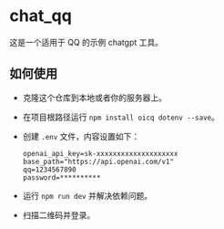 # chat_qq

这是一个适用于 QQ 的示例 chatgpt 工具。

## 如何使用

- 克隆这个仓库到本地或者你的服务器上。

- 在项目根路径运行 `npm install oicq dotenv --save`。

- 创建 `.env` 文件，内容设置如下：
    ```
    openai_api_key=sk-xxxxxxxxxxxxxxxxxxxx
    base_path="https://api.openai.com/v1"
    qq=1234567890
    password=**********
    ```

- 运行 `npm run dev` 并解决依赖问题。

- 扫描二维码并登录。
